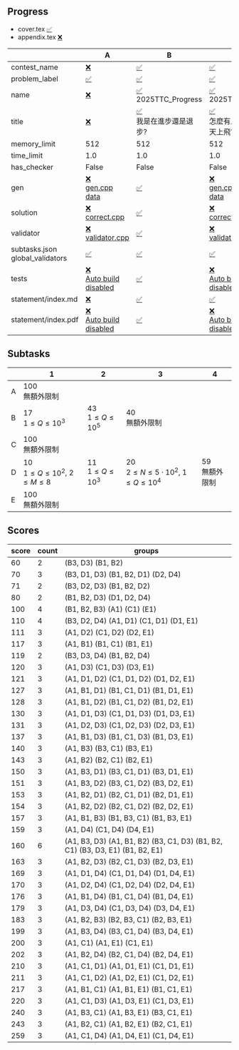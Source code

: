 
## Progress
<!-- progress start -->

- cover.tex [:white_check_mark:](cover.tex)
- appendix.tex [:x:](appendix.tex)

| | A | B | C | D | E |
| --- | --- | --- | --- | --- | --- |
| contest_name |  [:x:](pA/problem.json) | [:white_check_mark:](pB/problem.json) | [:white_check_mark:](pC/problem.json) | [:white_check_mark:](pD/problem.json) | [:white_check_mark:](pE/problem.json) |
| problem_label |  [:white_check_mark:](pA/problem.json) | [:white_check_mark:](pB/problem.json) | [:white_check_mark:](pC/problem.json) | [:white_check_mark:](pD/problem.json) | [:white_check_mark:](pE/problem.json) |
| name |  [:x:](pA/problem.json) | [:white_check_mark:](pB/problem.json)<br>2025TTC_Progress | [:white_check_mark:](pC/problem.json)<br>2025TTC_Flying | [:white_check_mark:](pD/problem.json)<br>2025TTC_Fight | [:white_check_mark:](pE/problem.json)<br>2025TTC_ |
| title |  [:x:](pA/problem.json) | [:white_check_mark:](pB/problem.json)<br>我是在進步還是退步? | [:white_check_mark:](pC/problem.json)<br>怎麼有人一直在天上飛? | [:white_check_mark:](pD/problem.json)<br>不要吵架了啦!!! | [:x:](pE/problem.json) |
| memory_limit |  512 | 512 | 512 | 512 | 512 |
| time_limit |  1.0 | 1.0 | 1.0 | 1.0 | 1.0 |
| has_checker |  False | False | False | False | False |
| gen | [:x:](pA/gen)<br>[gen.cpp](pA/gen/gen.cpp)<br>[data](pA/gen/data) | [:white_check_mark:](pB/gen) | [:x:](pC/gen)<br>[gen.cpp](pC/gen/gen.cpp)<br>[data](pC/gen/data) | [:white_check_mark:](pD/gen) | [:x:](pE/gen)<br>[gen.cpp](pE/gen/gen.cpp)<br>[data](pE/gen/data) |
| solution | [:x:](pA/solution)<br>[correct.cpp](pA/solution/correct.cpp) | [:white_check_mark:](pB/solution) | [:x:](pC/solution)<br>[correct.cpp](pC/solution/correct.cpp) | [:white_check_mark:](pD/solution) | [:x:](pE/solution)<br>[correct.cpp](pE/solution/correct.cpp) |
| validator | [:x:](pA/validator)<br>[validator.cpp](pA/validator/validator.cpp) | [:white_check_mark:](pB/validator) | [:x:](pC/validator)<br>[validator.cpp](pC/validator/validator.cpp) | [:white_check_mark:](pD/validator) | [:x:](pE/validator)<br>[validator.cpp](pE/validator/validator.cpp) |
| subtasks.json<br>global_validators |  [:white_check_mark:](pA/subtasks.json) | [:white_check_mark:](pB/subtasks.json) | [:white_check_mark:](pC/subtasks.json) | [:white_check_mark:](pD/subtasks.json) | [:white_check_mark:](pE/subtasks.json) |
| tests | [:x:](pA/tests)<br>[Auto build disabled](pA/gen/DISABLE_AUTO_BUILD) | [:white_check_mark:](pB/tests) | [:x:](pC/tests)<br>[Auto build disabled](pC/gen/DISABLE_AUTO_BUILD) | [:white_check_mark:](pD/tests)<br>[Auto build disabled](pD/gen/DISABLE_AUTO_BUILD) | [:x:](pE/tests)<br>[Auto build disabled](pE/gen/DISABLE_AUTO_BUILD) |
| statement/index.md | [:x:](pA/statement/index.md) | [:white_check_mark:](pB/statement/index.md) | [:white_check_mark:](pC/statement/index.md) | [:white_check_mark:](pD/statement/index.md) | [:x:](pE/statement/index.md) |
| statement/index.pdf | [:x:](pA/statement/index.pdf)<br>[Auto build disabled](pA/statement/DISABLE_AUTO_BUILD) | [:white_check_mark:](pB/statement/index.pdf) | [:x:](pC/statement/index.pdf)<br>[Auto build disabled](pC/statement/DISABLE_AUTO_BUILD) | [:white_check_mark:](pD/statement/index.pdf) | [:x:](pE/statement/index.pdf)<br>[Auto build disabled](pE/statement/DISABLE_AUTO_BUILD) |

<!-- progress end -->

## Subtasks
<!-- subtasks start -->

| | 1 | 2 | 3 | 4 |
| --- | --- | --- | --- | --- |
| A | 100<br>無額外限制 |
| B | 17<br>$1 \le Q \le 10^3$ | 43<br>$1 \le Q \le 10^5$ | 40<br>無額外限制 |
| C | 100<br>無額外限制 |
| D | 10<br>$1 \le Q \le 10^2$, $2 \le M \le 8$ | 11<br>$1 \le Q \le 10^3$ | 20<br>$2 \le N \le 5 \cdot 10 ^2$, $1 \le Q \le 10^4$ | 59<br>無額外限制 |
| E | 100<br>無額外限制 |

<!-- subtasks end -->

## Scores
<!-- scores start -->

| score | count | groups |
| --- | --- | --- |
| 60 | 2 | (B3, D3) (B1, B2) |
| 70 | 3 | (B3, D1, D3) (B1, B2, D1) (D2, D4) |
| 71 | 2 | (B3, D2, D3) (B1, B2, D2) |
| 80 | 2 | (B1, B2, D3) (D1, D2, D4) |
| 100 | 4 | (B1, B2, B3) (A1) (C1) (E1) |
| 110 | 4 | (B3, D2, D4) (A1, D1) (C1, D1) (D1, E1) |
| 111 | 3 | (A1, D2) (C1, D2) (D2, E1) |
| 117 | 3 | (A1, B1) (B1, C1) (B1, E1) |
| 119 | 2 | (B3, D3, D4) (B1, B2, D4) |
| 120 | 3 | (A1, D3) (C1, D3) (D3, E1) |
| 121 | 3 | (A1, D1, D2) (C1, D1, D2) (D1, D2, E1) |
| 127 | 3 | (A1, B1, D1) (B1, C1, D1) (B1, D1, E1) |
| 128 | 3 | (A1, B1, D2) (B1, C1, D2) (B1, D2, E1) |
| 130 | 3 | (A1, D1, D3) (C1, D1, D3) (D1, D3, E1) |
| 131 | 3 | (A1, D2, D3) (C1, D2, D3) (D2, D3, E1) |
| 137 | 3 | (A1, B1, D3) (B1, C1, D3) (B1, D3, E1) |
| 140 | 3 | (A1, B3) (B3, C1) (B3, E1) |
| 143 | 3 | (A1, B2) (B2, C1) (B2, E1) |
| 150 | 3 | (A1, B3, D1) (B3, C1, D1) (B3, D1, E1) |
| 151 | 3 | (A1, B3, D2) (B3, C1, D2) (B3, D2, E1) |
| 153 | 3 | (A1, B2, D1) (B2, C1, D1) (B2, D1, E1) |
| 154 | 3 | (A1, B2, D2) (B2, C1, D2) (B2, D2, E1) |
| 157 | 3 | (A1, B1, B3) (B1, B3, C1) (B1, B3, E1) |
| 159 | 3 | (A1, D4) (C1, D4) (D4, E1) |
| 160 | 6 | (A1, B3, D3) (A1, B1, B2) (B3, C1, D3) (B1, B2, C1) (B3, D3, E1) (B1, B2, E1) |
| 163 | 3 | (A1, B2, D3) (B2, C1, D3) (B2, D3, E1) |
| 169 | 3 | (A1, D1, D4) (C1, D1, D4) (D1, D4, E1) |
| 170 | 3 | (A1, D2, D4) (C1, D2, D4) (D2, D4, E1) |
| 176 | 3 | (A1, B1, D4) (B1, C1, D4) (B1, D4, E1) |
| 179 | 3 | (A1, D3, D4) (C1, D3, D4) (D3, D4, E1) |
| 183 | 3 | (A1, B2, B3) (B2, B3, C1) (B2, B3, E1) |
| 199 | 3 | (A1, B3, D4) (B3, C1, D4) (B3, D4, E1) |
| 200 | 3 | (A1, C1) (A1, E1) (C1, E1) |
| 202 | 3 | (A1, B2, D4) (B2, C1, D4) (B2, D4, E1) |
| 210 | 3 | (A1, C1, D1) (A1, D1, E1) (C1, D1, E1) |
| 211 | 3 | (A1, C1, D2) (A1, D2, E1) (C1, D2, E1) |
| 217 | 3 | (A1, B1, C1) (A1, B1, E1) (B1, C1, E1) |
| 220 | 3 | (A1, C1, D3) (A1, D3, E1) (C1, D3, E1) |
| 240 | 3 | (A1, B3, C1) (A1, B3, E1) (B3, C1, E1) |
| 243 | 3 | (A1, B2, C1) (A1, B2, E1) (B2, C1, E1) |
| 259 | 3 | (A1, C1, D4) (A1, D4, E1) (C1, D4, E1) |

<!-- scores end -->
